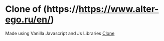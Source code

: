 # Clone of (https://https://www.alter-ego.ru/en/)

Made using Vanilla Javascript and Js Libraries
[Clone](https://satviksinha.github.io/SUTT-TASK/)
